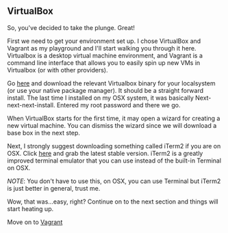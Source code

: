 VirtualBox
----------
So, you've decided to take the plunge. Great!

First we need to get your environment set up. I chose VirtualBox and Vagrant as my playground and I'll start walking you through it here. Virtualbox is a desktop virtual machine environment, and Vagrant is a command line interface that allows you to easily spin up new VMs in Virtualbox (or with other providers).

Go [here](https://www.virtualbox.org/wiki/Downloads) and download the relevant Virtualbox binary for your localsystem (or use your native package manager).  It should be a straight forward install. The last time I installed on my OSX system, it was basically Next-next-next-install. Entered my root password and there we go.

When VirtualBox starts for the first time, it may open a wizard for creating a new virtual machine.  You can dismiss the wizard since we will download a base box in the next step.

Next, I strongly suggest downloading something called iTerm2 if you are on OSX.  Click [here](http://www.iterm2.com/#/section/downloads) and grab the latest stable version.  iTerm2 is a greatly improved terminal emulator that you can use instead of the built-in Terminal on OSX.

_NOTE_: You don't have to use this, on OSX, you can use Terminal but iTerm2 is just better in general, trust me.

Wow, that was...easy, right? Continue on to the next section and things will start heating up.

Move on to [Vagrant](02-vagrant.md)
